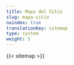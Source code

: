 ```yaml
---
title: Mapa del Sitio
slug: mapa-sitio
noindex: true
translationKey: sitemap
type: system
weight: 5
---
```

{{< sitemap >}}